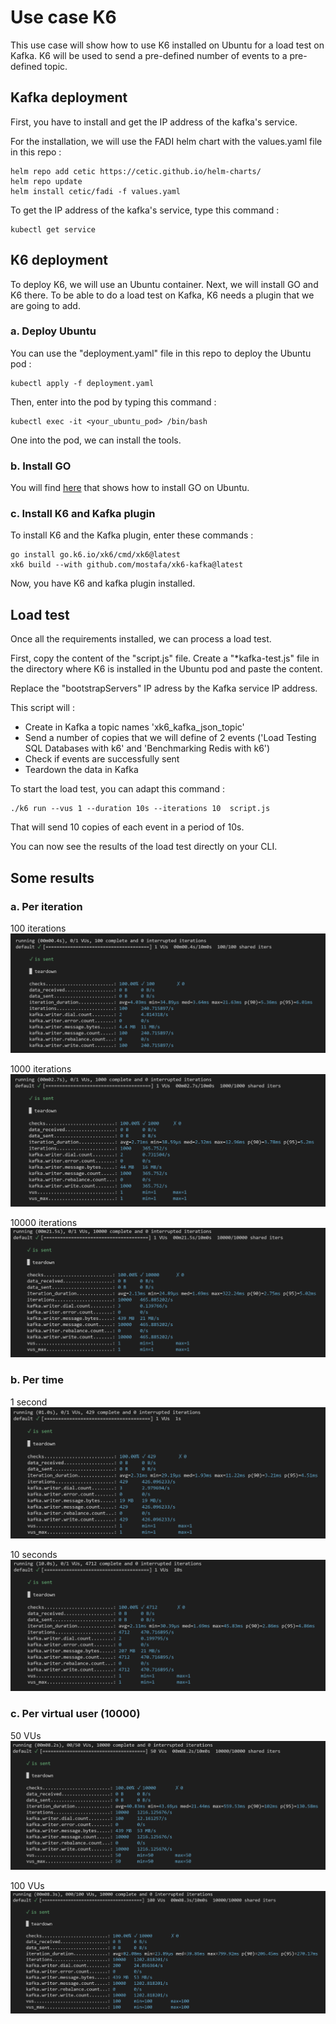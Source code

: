 Use case K6
========

This use case will show how to use K6 installed on Ubuntu for a load test on Kafka. K6 will be used to send a pre-defined number of events to a pre-defined topic.

## Kafka deployment

First, you have to install and get the IP address of the kafka's service.

For the installation, we will use the FADI helm chart with the values.yaml file in this repo : 

```
helm repo add cetic https://cetic.github.io/helm-charts/
helm repo update
helm install cetic/fadi -f values.yaml 
```

To get the IP address of the kafka's service, type this command :

```
kubectl get service 
```

## K6 deployment

To deploy K6, we will use an Ubuntu container. Next, we will install GO and K6 there. To be able to do a load test on Kafka, K6 needs a plugin that we are going to add.

### a. Deploy Ubuntu

You can use the "deployment.yaml" file in this repo to deploy the Ubuntu pod :

```
kubectl apply -f deployment.yaml
```

Then, enter into the pod by typing this command :

```
kubectl exec -it <your_ubuntu_pod> /bin/bash
```
One into the pod, we can install the tools.

### b. Install GO

You will find [here](https://go.dev/doc/install) that shows how to install GO on Ubuntu.

### c. Install K6 and Kafka plugin

To install K6 and the Kafka plugin, enter these commands :

```
go install go.k6.io/xk6/cmd/xk6@latest
xk6 build --with github.com/mostafa/xk6-kafka@latest
```

Now, you have K6 and kafka plugin installed. 

## Load test

Once all the requirements installed, we can process a load test.

First, copy the content of the "script.js" file. Create a "*kafka-test.js" file in the directory where K6 is installed in the Ubuntu pod and paste the content.

Replace the "bootstrapServers" IP adress by the Kafka service IP address.

This script will :

* Create in Kafka a topic names 'xk6_kafka_json_topic'
* Send a number of copies that we will define of 2 events ('Load Testing SQL Databases with k6' and 'Benchmarking Redis with k6')
* Check if events are successfully sent
* Teardown the data in Kafka

To start the load test, you can adapt this command :

```
./k6 run --vus 1 --duration 10s --iterations 10  script.js
```
That will send 10 copies of each event in a period of 10s.

You can now see the results of the load test directly on your CLI.

## Some results

### a. Per iteration
100 iterations
<a> <img src="images/100.PNG"/></a>

1000 iterations
<a> <img src="images/1000.PNG"/></a>

10000 iterations
<a> <img src="images/10000.PNG"/></a>

### b. Per time

1 second
<a> <img src="images/1s.PNG"/></a>

10 seconds
<a> <img src="images/10s.PNG"/></a>

### c. Per virtual user (10000)

50 VUs
<a> <img src="images/10000-50vus.PNG"/></a>

100 VUs
<a> <img src="images/10000-100vus.PNG"/></a>